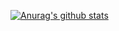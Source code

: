 [![Anurag's github stats](https://github-readme-stats.vercel.app/api?username=taishuhongye?theme=dark)](https://github.com/anuraghazra/github-readme-stats)
<!--
**taishuhongye/taishuhongye** is a ✨ _special_ ✨ repository because its `README.md` (this file) appears on your GitHub profile.

Here are some ideas to get you started:

- 🔭 I’m currently working on ...
- 🌱 I’m currently learning ...
- 👯 I’m looking to collaborate on ...
- 🤔 I’m looking for help with ...
- 💬 Ask me about ...
- 📫 How to reach me: ...
- 😄 Pronouns: ...
- ⚡ Fun fact: ...
-->
